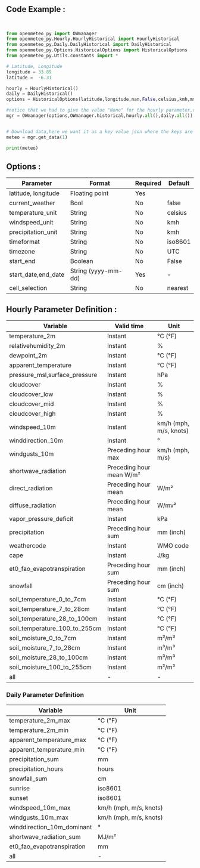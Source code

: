 #

## Code Example :

```python


from openmeteo_py import OWmanager
from openmeteo_py.Hourly.HourlyHistorical import HourlyHistorical
from openmeteo_py.Daily.DailyHistorical import DailyHistorical
from openmeteo_py.Options.HistoricalOptions import HistoricalOptions
from openmeteo_py.Utils.constants import *

# Latitude, Longitude 
longitude = 33.89
latitude =  -6.31

hourly = HourlyHistorical()
daily = DailyHistorical()
options = HistoricalOptions(latitude,longitude,nan,False,celsius,kmh,mm,iso8601,utc,"2022-12-31","2023-02-26")

#notice that we had to give the value "None" for the hourly parameter,otherwise you'll be filling the hourly parameter instead of the daily one.
mgr = OWmanager(options,OWmanager.historical,hourly.all(),daily.all())


# Download data,here we want it as a key value json where the keys are dates and values the corresponding values of that date (technically timestamp)
meteo = mgr.get_data(1)

print(meteo)

```

## Options :

|Parameter	            |Format	        |Required	|Default|
|-----|--------|--------|--------|
|latitude, longitude	    |Floating point	|Yes|        |
|current_weather	        |Bool	        |No|          false|
|temperature_unit	    |String	        |No|          celsius|
|windspeed_unit	        |String	        |No|          kmh|
|precipitation_unit	    |String          |No|         kmh|
|timeformat	            |String	        |No|          iso8601|
|timezone	            |String	        |No|	        UTC|
|start_end  |Boolean|No|False|
|start_date,end_date   |String (yyyy-mm-dd)	        |Yes|           	-|
|cell_selection   |String	        |No|           	nearest|

## Hourly Parameter Definition :

|Variable                |Valid time|	            Unit|
|-----|----|-----|
|temperature_2m|	            Instant	 |               °C (°F)|
|relativehumidity_2m|	        Instant	  |              %|
|dewpoint_2m	       |         Instant	 |               °C (°F)|
|apparent_temperature	|    Instant	      |          °C (°F)|
|pressure_msl,surface_pressure	         |   Instant	       |         hPa|
|cloudcover	            |    Instant	      |          %|
|cloudcover_low	         |   Instant	        |        %|
|cloudcover_mid	          |  Instant	       |        %|
|cloudcover_high	         |   Instant	       |         %|
|windspeed_10m              | Instant           |      km/h (mph, m/s, knots)|
|winddirection_10m|           Instant|                 °|
|windgusts_10m	      |      Preceding hour max|	    km/h (mph, m/s)|
|shortwave_radiation	 |       Preceding hour mean	    W/m²|
|direct_radiation	      |  Preceding hour mean	|    W/m²|
|diffuse_radiation	     |   Preceding hour mean	|    W/mv²|
|vapor_pressure_deficit	  |  Instant	   |             kPa|
|precipitation	            |Preceding hour sum	|    mm (inch)|
|weathercode	               | Instant	  |              WMO code|
|cape|	    Instant	      |           	J/kg|
|et0_fao_evapotranspiration|	    Preceding hour sum	      |          mm (inch)|
|snowfall|	    Preceding hour sum	      |          cm (inch)|
|soil_temperature_0_to_7cm|	    Instant  |          °C (°F)|
|soil_temperature_7_to_28cm|	Instant      |          °C (°F)
|soil_temperature_28_to_100cm|	Instant      |          °C (°F)
|soil_temperature_100_to_255cm|	Instant      |          °C (°F)
|soil_moisture_0_to_7cm|	    Instant    |          m³/m³|
|soil_moisture_7_to_28cm|	    Instant    |          m³/m³|
|soil_moisture_28_to_100cm|	    Instant    |          m³/m³|
|soil_moisture_100_to_255cm|	Instant	      |       m³/m³|
|all|-|-|

### Daily Parameter Definition

|Variable	        |            Unit|
|----|------|
|temperature_2m_max            |  °C (°F)|
|temperature_2m_min	          |  °C (°F)|
|apparent_temperature_max    |    °C (°F)|
|apparent_temperature_min	  |  °C (°F)|
|precipitation_sum	       |     mm|
|precipitation_hours	          |  hours|
|snowfall_sum|cm|
|sunrise                      |   iso8601|
|sunset	                     |   iso8601|
|windspeed_10m_max|km/h (mph, m/s, knots)|
|windgusts_10m_max	        |    km/h (mph, m/s, knots)|
|winddirection_10m_dominant|	    °|
|shortwave_radiation_sum|	        MJ/m²|
|et0_fao_evapotranspiration|	        mm|
|all|-|


